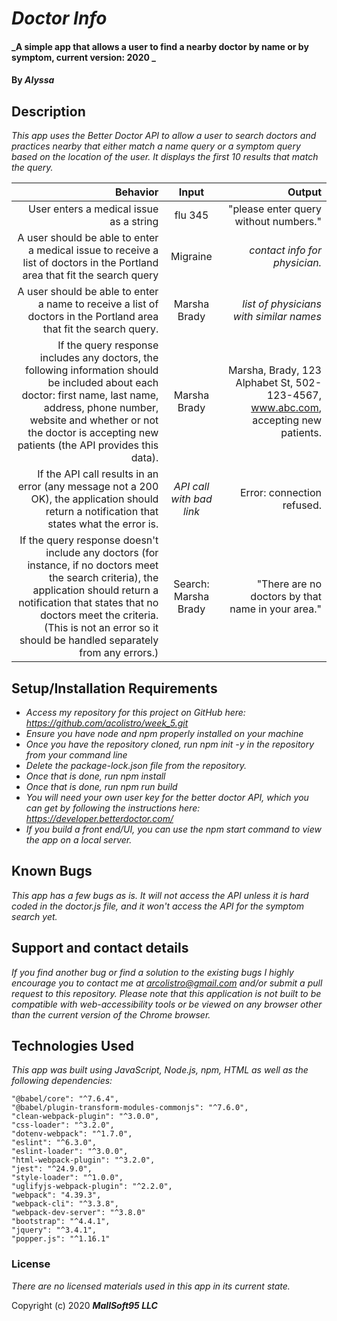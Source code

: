 # _Doctor Info_

#### _A simple app that allows a user to find a nearby doctor by name or by symptom, current version: 2020 _

#### By _**Alyssa**_

## Description

_This app uses the Better Doctor API to allow a user to search doctors and practices nearby that either match a name query or a symptom query based on the location of the user. It displays the first 10 results that match the query._

|   Behavior    |   Input     |     Output    |
|--------------:|:-----------:|--------------:|
|User enters a medical issue as a string |flu 345 |"please enter query without numbers." |
|A user should be able to enter a medical issue to receive a list of doctors in the Portland area that fit the search query |Migraine |*contact info for physician.* |
|A user should be able to enter a name to receive a list of doctors in the Portland area that fit the search query. |Marsha Brady |*list of physicians with similar names* |
|If the query response includes any doctors, the following information should be included about each doctor: first name, last name, address, phone number, website and whether or not the doctor is accepting new patients (the API provides this data). |Marsha Brady |Marsha, Brady, 123 Alphabet St, 502-123-4567, www.abc.com, accepting new patients. |
|If the API call results in an error (any message not a 200 OK), the application should return a notification that states what the error is. |*API call with bad link* |Error: connection refused. |
|If the query response doesn't include any doctors (for instance, if no doctors meet the search criteria), the application should return a notification that states that no doctors meet the criteria. (This is not an error so it should be handled separately from any errors.) |Search: Marsha Brady |"There are no doctors by that name in your area." |






## Setup/Installation Requirements

* _Access my repository for this project on GitHub here: https://github.com/acolistro/week_5.git_
* _Ensure you have node and npm properly installed on your machine_
* _Once you have the repository cloned, run npm init -y in the repository from your command line_
* _Delete the package-lock.json file from the repository._
* _Once that is done, run npm install_
* _Once that is done, run npm run build_
* _You will need your own user key for the better doctor API, which you can get by following the instructions here: https://developer.betterdoctor.com/_
* _If you build a front end/UI, you can use the npm start command to view the app on a local server._


## Known Bugs

_This app has a few bugs as is. It will not access the API unless it is hard coded in the doctor.js file, and it won't access the API for the symptom search yet._

## Support and contact details

_If you find another bug or find a solution to the existing bugs I highly encourage you to contact me at arcolistro@gmail.com and/or submit a pull request to this repository. Please note that this application is not built to be compatible with web-accessibility tools or be viewed on any browser other than the current version of the Chrome browser._
## Technologies Used

_This app was built using JavaScript, Node.js, npm, HTML as well as the following dependencies:_

    "@babel/core": "^7.6.4",
    "@babel/plugin-transform-modules-commonjs": "^7.6.0",
    "clean-webpack-plugin": "^3.0.0",
    "css-loader": "^3.2.0",
    "dotenv-webpack": "^1.7.0",
    "eslint": "^6.3.0",
    "eslint-loader": "^3.0.0",
    "html-webpack-plugin": "^3.2.0",
    "jest": "^24.9.0",
    "style-loader": "^1.0.0",
    "uglifyjs-webpack-plugin": "^2.2.0",
    "webpack": "4.39.3",
    "webpack-cli": "^3.3.8",
    "webpack-dev-server": "^3.8.0"
    "bootstrap": "^4.4.1",
    "jquery": "^3.4.1",
    "popper.js": "^1.16.1"

### License

*There are no licensed materials used in this app in its current state.*

Copyright (c) 2020 **_MallSoft95 LLC_**

